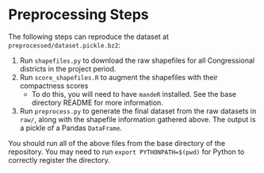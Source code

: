 # Preprocessing Steps
The following steps can reproduce the dataset at `preprocessed/dataset.pickle.bz2`:

1. Run `shapefiles.py` to download the raw shapefiles for all Congressional districts in the project period.
2. Run `score_shapefiles.R` to augment the shapefiles with their compactness scores
   - To do this, you will need to have `mandeR` installed. See the base directory README for more information.
3. Run `preprocess.py` to generate the final dataset from the raw datasets in `raw/`, along with the shapefile information gathered above. The output is a pickle of a Pandas `DataFrame`.

You should run all of the above files from the base directory of the repository. You may need to run `export PYTHONPATH=$(pwd)` for Python to correctly register the directory.
